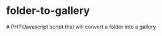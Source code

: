 folder-to-gallery
=================

A PHP/Javascript script that will convert  a folder into a gallery
